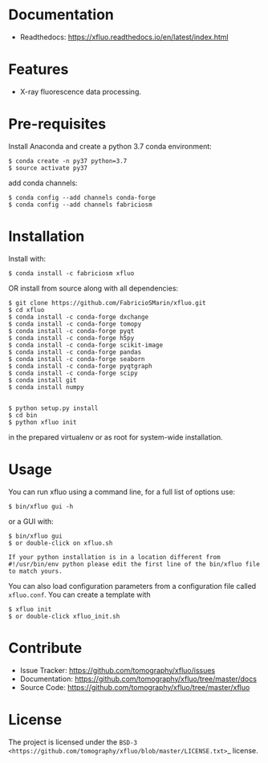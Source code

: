 Documentation
=============

* Readthedocs: https://xfluo.readthedocs.io/en/latest/index.html

Features
========

* X-ray fluorescence data processing.


Pre-requisites
==============

Install Anaconda and create a python 3.7 conda environment:

    $ conda create -n py37 python=3.7
    $ source activate py37
    
add conda channels:

    $ conda config --add channels conda-forge
    $ conda config --add channels fabriciosm

Installation
============

Install with: 

    $ conda install -c fabriciosm xfluo 

OR install from source along with all dependencies:

    $ git clone https://github.com/FabricioSMarin/xfluo.git
    $ cd xfluo
    $ conda install -c conda-forge dxchange
    $ conda install -c conda-forge tomopy
    $ conda install -c conda-forge pyqt
    $ conda install -c conda-forge h5py
    $ conda install -c conda-forge scikit-image
    $ conda install -c conda-forge pandas
    $ conda install -c conda-forge seaborn
    $ conda install -c conda-forge pyqtgraph
    $ conda install -c conda-forge scipy
    $ conda install git
    $ conda install numpy


    $ python setup.py install
    $ cd bin 
    $ python xfluo init

in the prepared virtualenv or as root for system-wide installation.

Usage
=====

You can run xfluo using a command line, for a full list of options use: 

    $ bin/xfluo gui -h

or a GUI with:

    $ bin/xfluo gui
    $ or double-click on xfluo.sh

```
If your python installation is in a location different from #!/usr/bin/env python please edit the first line of the bin/xfluo file to match yours.
```

You can also load configuration parameters from a configuration file called
`xfluo.conf`. You can create a template with

    $ xfluo init
    $ or double-click xfluo_init.sh

Contribute
==========

* Issue Tracker: https://github.com/tomography/xfluo/issues
* Documentation: https://github.com/tomography/xfluo/tree/master/docs
* Source Code: https://github.com/tomography/xfluo/tree/master/xfluo

License
=======

The project is licensed under the 
`BSD-3 <https://github.com/tomography/xfluo/blob/master/LICENSE.txt>`_ license.

